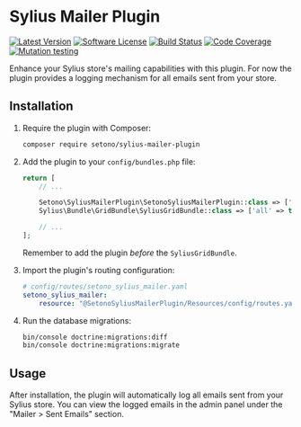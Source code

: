 # Sylius Mailer Plugin

[![Latest Version][ico-version]][link-packagist]
[![Software License][ico-license]](LICENSE)
[![Build Status][ico-github-actions]][link-github-actions]
[![Code Coverage][ico-code-coverage]][link-code-coverage]
[![Mutation testing][ico-infection]][link-infection]

Enhance your Sylius store's mailing capabilities with this plugin. For now the plugin provides a logging mechanism for all emails sent from your store.

## Installation

1. Require the plugin with Composer:

    ```bash
    composer require setono/sylius-mailer-plugin
    ```

2. Add the plugin to your `config/bundles.php` file:

    ```php
    return [
        // ...
   
        Setono\SyliusMailerPlugin\SetonoSyliusMailerPlugin::class => ['all' => true],
        Sylius\Bundle\GridBundle\SyliusGridBundle::class => ['all' => true],
   
        // ...
    ];
    ```
   
    Remember to add the plugin _before_ the `SyliusGridBundle`.

3. Import the plugin's routing configuration:

    ```yaml
    # config/routes/setono_sylius_mailer.yaml
    setono_sylius_mailer:
        resource: "@SetonoSyliusMailerPlugin/Resources/config/routes.yaml"
    ```

4. Run the database migrations:

    ```bash
    bin/console doctrine:migrations:diff
    bin/console doctrine:migrations:migrate
    ```

## Usage

After installation, the plugin will automatically log all emails sent from your Sylius store. You can view the logged emails in the admin panel under the "Mailer > Sent Emails" section.


[ico-version]: https://poser.pugx.org/setono/sylius-mailer-plugin/v/stable
[ico-license]: https://poser.pugx.org/setono/sylius-mailer-plugin/license
[ico-github-actions]: https://github.com/Setono/sylius-mailer-plugin/workflows/build/badge.svg
[ico-code-coverage]: https://codecov.io/gh/Setono/sylius-mailer-plugin/branch/master/graph/badge.svg
[ico-infection]: https://img.shields.io/endpoint?style=flat&url=https%3A%2F%2Fbadge-api.stryker-mutator.io%2Fgithub.com%2FSetono%2Fsylius-mailer-plugin%2Fmaster

[link-packagist]: https://packagist.org/packages/setono/sylius-mailer-plugin
[link-github-actions]: https://github.com/Setono/sylius-mailer-plugin/actions
[link-code-coverage]: https://codecov.io/gh/Setono/sylius-mailer-plugin
[link-infection]: https://dashboard.stryker-mutator.io/reports/github.com/Setono/sylius-mailer-plugin/master
